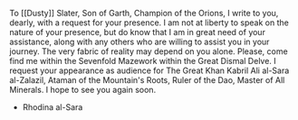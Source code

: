 To [[Dusty]] Slater, Son of Garth, Champion of the Orions, I write to you, dearly, with a request for your presence. I am not at liberty to speak on the nature of your presence, but do know that I am in great need of your assistance, along with any others who are willing to assist you in your journey. The very fabric of reality may depend on you alone. Please, come find me within the Sevenfold Mazework within the Great Dismal Delve. I request your appearance as audience for The Great Khan Kabril Ali al-Sara al-Zalazil, Ataman of the Mountain's Roots, Ruler of the Dao, Master of All Minerals. I hope to see you again soon.

- Rhodina al-Sara